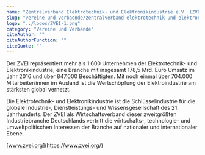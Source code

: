 ```yaml
---
name: "Zentralverband Elektrotechnik- und Elektronikindustrie e.V. (ZVEI)"
slug: "vereine-und-verbaende/zentralverband-elektrotechnik-und-elektronikindustrie-e-v-zvei"
logo: "../logos/ZVEI-1.png"
category: "Vereine und Verbände"
citeAuthor: ""
citeAuthorFunction: ""
citeQuote: ""
---
```


Der ZVEI repräsentiert mehr als 1.600 Unternehmen der Elektrotechnik- und Elektronikindustrie, eine Branche mit insgesamt 178,5 Mrd. Euro Umsatz im Jahr 2016 und über 847.000 Beschäftigten. Mit noch einmal über 704.000 Mitarbeiter/innen im Ausland ist die Wertschöpfung der Elektroindustrie am stärksten global vernetzt.

Die Elektrotechnik- und Elektronikindustrie ist die Schlüsselindustrie für die globale Industrie-, Dienstleistungs- und Wissensgesellschaft des 21. Jahrhunderts. Der ZVEI als Wirtschaftsverband dieser zweitgrößten Industriebranche Deutschlands vertritt die wirtschafts-, technologie- und umweltpolitischen Interessen der Branche auf nationaler und internationaler Ebene.

[www.zvei.org](https://www.zvei.org/)
